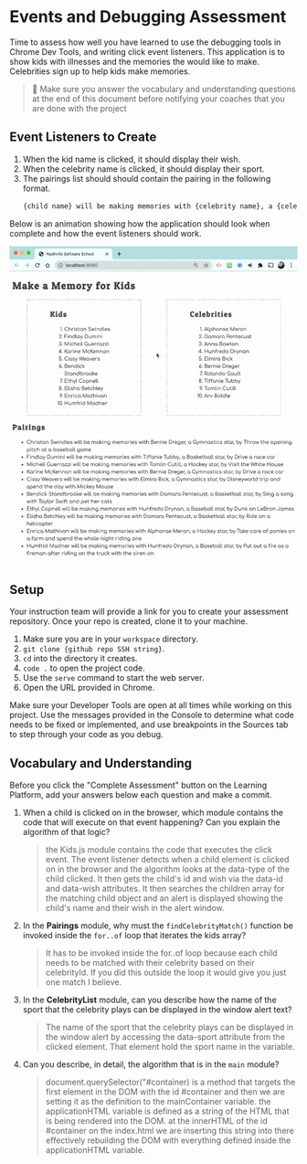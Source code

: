# Events and Debugging Assessment

Time to assess how well you have learned to use the debugging tools in Chrome Dev Tools, and writing click event listeners. This application is to show kids with illnesses and the memories the would like to make. Celebrities sign up to help kids make memories.

> 🧨 Make sure you answer the vocabulary and understanding questions at the end of this document before notifying your coaches that you are done with the project

## Event Listeners to Create

1. When the kid name is clicked, it should display their wish.
1. When the celebrity name is clicked, it should display their sport.
1. The pairings list should should contain the pairing in the following format.
    ```html
    {child name} will be making memories with {celebrity name}, a {celebrity sport} star, by {child wish}
    ```

Below is an animation showing how the application should look when complete and how the event listeners should work.

<img src="./images/debugging-events-assessment.gif" width="700px">

## Setup

Your instruction team will provide a link for you to create your assessment repository. Once your repo is created, clone it to your machine.

1. Make sure you are in your `workspace` directory.
1. `git clone {github repo SSH string}`.
1. `cd` into the directory it creates.
1. `code .` to open the project code.
1. Use the `serve` command to start the web server.
1. Open the URL provided in Chrome.

Make sure your Developer Tools are open at all times while working on this project. Use the messages provided in the Console to determine what code needs to be fixed or implemented, and use breakpoints in the Sources tab to step through your code as you debug.

## Vocabulary and Understanding

Before you click the "Complete Assessment" button on the Learning Platform, add your answers below each question and make a commit.

1. When a child is clicked on in the browser, which module contains the code that will execute on that event happening? Can you explain the algorithm of that logic?
   > the Kids.js module contains the code that executes the click event. The event listener detects when a child element is clicked on in the browser and the algorithm looks at the data-type of the child clicked. It then gets the child's id and wish via the data-id and data-wish attributes. It then searches the children array for the matching child object and an alert is displayed showing the child's name and their wish in the alert window.

2. In the **Pairings** module, why must the `findCelebrityMatch()` function be invoked inside the `for..of` loop that iterates the kids array?
   > It has to be invoked inside the for..of loop because each child needs to be matched with their celebrity based on their celebrityId. If you did this outside the loop it would give you just one match I believe.

3. In the **CelebrityList** module, can you describe how the name of the sport that the celebrity plays can be displayed in the window alert text?
   > The name of the sport that the celebrity plays can be displayed in the window alert by accessing the data-sport attribute from the clicked element. That element hold the sport name in the variable.

4. Can you describe, in detail, the algorithm that is in the `main` module?
   > document.querySelector("#container) is a method that targets the first element in the DOM with the id #container and then we are setting it as the definition to the mainContainer variable. the applicationHTML variable is defined as a string of the HTML that is being rendered into the DOM. at the innerHTML of the id #container on the index.html we are inserting this string into there effectively rebuilding the DOM with everything defined inside the applicationHTML variable. 
